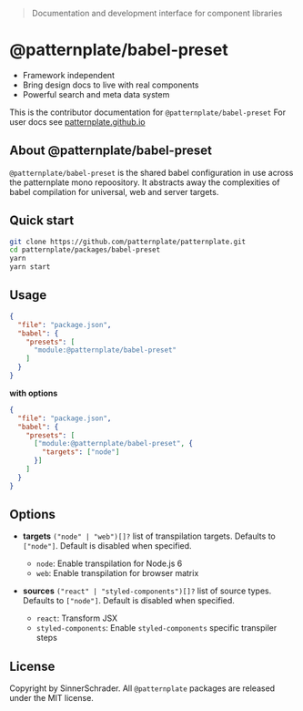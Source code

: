 > Documentation and development interface for component libraries

# @patternplate/babel-preset

* Framework independent
* Bring design docs to live with real components
* Powerful search and meta data system

This is the contributor documentation for `@patternplate/babel-preset`
For user docs see [patternplate.github.io](https://patternplate.github.io)


## About @patternplate/babel-preset

`@patternplate/babel-preset` is the shared babel configuration in use
across the patternplate mono repoository. It abstracts away the complexities of babel compilation for universal, web and server targets.

## Quick start

```sh
git clone https://github.com/patternplate/patternplate.git
cd patternplate/packages/babel-preset
yarn
yarn start
```

## Usage

```json
{
  "file": "package.json",
  "babel": {
    "presets": [
      "module:@patternplate/babel-preset"
    ]
  }
}
```

**with options**
```json
{
  "file": "package.json",
  "babel": {
    "presets": [
      ["module:@patternplate/babel-preset", {
        "targets": ["node"]
      }]
    ]
  }
}
```

## Options

* **targets** `("node" | "web")[]?` list of transpilation targets. Defaults to `["node"]`. Default is 
disabled when specified. 
  * `node`: Enable transpilation for Node.js 6
  * `web`: Enable transpilation for browser matrix

* **sources** `("react" | "styled-components")[]?` list of source types. Defaults to `["node"]`. Default is 
disabled when specified.
  * `react`: Transform JSX
  * `styled-components`: Enable `styled-components` specific transpiler steps

## License

Copyright by SinnerSchrader. All `@patternplate` packages are released under the MIT license.

